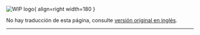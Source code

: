 ![WIP logo](../../../assets/images/dg_wip.png "Trabajo en curso"){ align=right width=180 }

No hay traducción de esta página, consulte [versión original en inglés][release060106].

----

[release060106]: hhttps://devguide.owasp.org/04-design/01-threat-modeling/06-toolkit/
